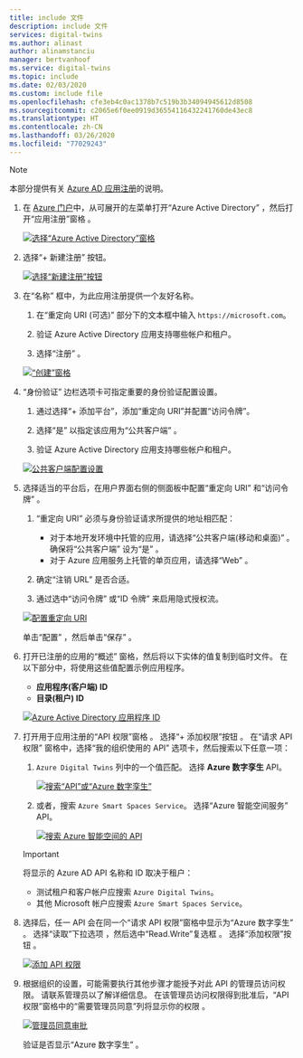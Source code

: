 ```yaml
---
title: include 文件
description: include 文件
services: digital-twins
ms.author: alinast
author: alinamstanciu
manager: bertvanhoof
ms.service: digital-twins
ms.topic: include
ms.date: 02/03/2020
ms.custom: include file
ms.openlocfilehash: cfe3eb4c0ac1378b7c519b3b34094945612d8508
ms.sourcegitcommit: c2065e6f0ee0919d36554116432241760de43ec8
ms.translationtype: HT
ms.contentlocale: zh-CN
ms.lasthandoff: 03/26/2020
ms.locfileid: "77029243"
---
```

>[!NOTE]
>本部分提供有关 [Azure AD 应用注册](https://docs.microsoft.com/azure/active-directory/develop/quickstart-register-app)的说明。

1. 在 [Azure 门户](https://portal.azure.com)中，从可展开的左菜单打开“Azure Active Directory”  ，然后打开“应用注册”窗格  。 

    [![选择“Azure Active Directory”窗格](./media/digital-twins-permissions/azure-portal-select-aad-pane.png)](./media/digital-twins-permissions/azure-portal-select-aad-pane.png#lightbox)

1. 选择“+ 新建注册”  按钮。

    [![选择“新建注册”按钮](./media/digital-twins-permissions/aad-app-register.png)](./media/digital-twins-permissions/aad-app-register.png#lightbox)

1. 在“名称”  框中，为此应用注册提供一个友好名称。 

    1. 在“重定向 URI (可选)”  部分下的文本框中输入 `https://microsoft.com`。     

    1. 验证 Azure Active Directory 应用支持哪些帐户和租户。

    1. 选择“注册”  。

    [![“创建”窗格](./media/digital-twins-permissions/aad-app-reg-create.png)](./media/digital-twins-permissions/aad-app-reg-create.png#lightbox)

1. “身份验证”  边栏选项卡可指定重要的身份验证配置设置。 

    1. 通过选择“+ 添加平台”，添加“重定向 URI”并配置“访问令牌”。

    1. 选择“是”  以指定该应用为“公共客户端”  。

    1. 验证 Azure Active Directory 应用支持哪些帐户和租户。

    [![公共客户端配置设置](./media/digital-twins-permissions/aad-configure-public-client.png)](./media/digital-twins-permissions/aad-configure-public-client.png#lightbox)

1. 选择适当的平台后，在用户界面右侧的侧面板中配置“重定向 URI”  和“访问令牌”  。

    1. “重定向 URI”  必须与身份验证请求所提供的地址相匹配：

        * 对于本地开发环境中托管的应用，请选择“公共客户端(移动和桌面)”  。 确保将“公共客户端”  设为“是”  。
        * 对于 Azure 应用服务上托管的单页应用，请选择“Web”  。

    1. 确定“注销 URL”  是否合适。

    1. 通过选中“访问令牌”  或“ID 令牌”  来启用隐式授权流。
                
    [![配置重定向 URI](./media/digital-twins-permissions/aad-app-configure-redirect-uris.png)](./media/digital-twins-permissions/aad-app-configure-redirect-uris.png#lightbox)

    单击“配置”  ，然后单击“保存”  。

1.  打开已注册的应用的“概述”  窗格，然后将以下实体的值复制到临时文件。 在以下部分中，将使用这些值配置示例应用程序。

    - **应用程序(客户端) ID**
    - **目录(租户) ID**

    [![Azure Active Directory 应用程序 ID](./media/digital-twins-permissions/aad-app-reg-app-id.png)](./media/digital-twins-permissions/aad-app-reg-app-id.png#lightbox)

1. 打开用于应用注册的“API 权限”窗格  。 选择“+ 添加权限”按钮  。 在“请求 API 权限”  窗格中，选择“我的组织使用的 API”  选项卡，然后搜索以下任意一项：
    
    1. `Azure Digital Twins` 列中的一个值匹配。 选择 **Azure 数字孪生** API。

        [![搜索“API”或“Azure 数字孪生”](./media/digital-twins-permissions/aad-aap-search-api-dt.png)](./media/digital-twins-permissions/aad-aap-search-api-dt.png#lightbox)

    1. 或者，搜索 `Azure Smart Spaces Service`。 选择“Azure 智能空间服务”  API。

        [![搜索 Azure 智能空间的 API](./media/digital-twins-permissions/aad-app-search-api.png)](./media/digital-twins-permissions/aad-app-search-api.png#lightbox)

    > [!IMPORTANT]
    > 将显示的 Azure AD API 名称和 ID 取决于租户：
    > * 测试租户和客户帐户应搜索 `Azure Digital Twins`。
    > * 其他 Microsoft 帐户应搜索 `Azure Smart Spaces Service`。

1. 选择后，任一 API 会在同一个“请求 API 权限”窗格中显示为“Azure 数字孪生”   。 选择“读取”下拉选项  ，然后选中“Read.Write”复选框  。 选择“添加权限”按钮  。

    [![添加 API 权限](./media/digital-twins-permissions/aad-app-req-permissions.png)](./media/digital-twins-permissions/aad-app-req-permissions.png#lightbox)

1. 根据组织的设置，可能需要执行其他步骤才能授予对此 API 的管理员访问权限。 请联系管理员以了解详细信息。 在该管理员访问权限得到批准后，“API 权限”窗格中的“需要管理员同意”列将显示你的权限   。 

    [![管理员同意审批](./media/digital-twins-permissions/aad-app-admin-consent.png)](./media/digital-twins-permissions/aad-app-admin-consent.png#lightbox)

    验证是否显示“Azure 数字孪生”  。
